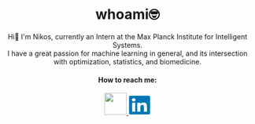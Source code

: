 <h1 align="center"> whoami🤓 </h1>

<p align="center">
Hi👋 I'm Nikos, currently an Intern at the Max Planck Institute for Intelligent Systems.<br>
I have a great passion for machine learning in general, and its intersection with optimization, statistics, and biomedicine.<br>
</p>

<h4 align="center"> How to reach me: </h4>
<p align="center">
 <a href="mailto:nikoskontogeorgis.nk@gmail.com" target="_blank">
 <img src="https://upload.wikimedia.org/wikipedia/commons/thumb/e/ee/%28at%29.svg/1280px-%28at%29.svg.png" height="45" width="45" /> </a>
 <a href="https://www.linkedin.com/in/nikoskontogeorgis/" target="_blank">
 <img src="https://raw.githubusercontent.com/devicons/devicon/master/icons/linkedin/linkedin-original.svg" height="40" width="45" /> </a>
</p>
